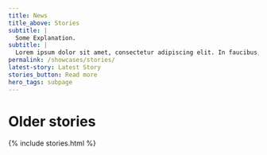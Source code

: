 ```yaml
---
title: News
title_above: Stories
subtitle: |
  Some Explanation.
subtitle: |
  Lorem ipsum dolor sit amet, consectetur adipiscing elit. In faucibus, ipsum vel ullamcorper tincidunt, eros tortor tempus odio, nec tincidunt eros massa vitae enim. Ut efficitur quam et efficitur consectetur. Vestibulum feugiat semper congue. 
permalink: /showcases/stories/
latest-story: Latest Story
stories_button: Read more
hero_tags: subpage
---
```


# Older stories

{% include stories.html %}
